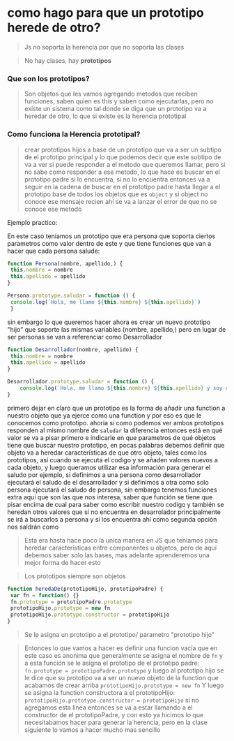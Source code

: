 # como hago para que un prototipo herede de otro?

> Js no soporta la herencia por que no soporta las clases

>   No hay clases, hay **prototipos**

### Que son los prototipos?
> Son objetos que les vamos agregando metodos que reciben funciones, saben quien es this y saben como ejecutarlas, pero no existe un sistema como tal donde se diga que un prototipo va a heredar de otro, lo que si existe es la herencia prototipal

### Como funciona la Herencia prototipal?

> crear prototipos hijos a base de un prototipo que va a ser un subtipo de el prototipo principal y lo que podemos decir que este subtipo de va a ver si puede responder a el metodo que queremos llamar, pero si no sabe como responder a ese metodo, lo que hace es buscar en el prototipo padre si lo encuentra, si no lo encuentra entonces va a seguir en la cadena de buscar en el prototipo padre hasta llegar a el prototipo base de todos los objetos que es ```object``` y si object no conoce ese mensaje recien ahí se va a lanzar el error de que no se conoce ese metodo 

Ejemplo practico:

En este caso teníamos un prototipo que era persona que soporta ciertos parametros como valor dentro de este y que tiene funciones que van a hacer que cada persona salude:
```js 
function Persona(nombre, apellido,) {
 this.nombre = nombre
 this.apellido = apellido
}

Persona.prototype.saludar = function () {
 console.log(`Hola, me llamo ${this.nombre} ${this.apellido}`)
 }
```
sin embargo lo que queremos hacer ahora es crear un nuevo prototipo "hijo" que soporte las mismas variables (nombre, apellido,) pero en lugar de ser personas se van a referenciar como Desarrollador
```js 
function Desarrollador(nombre, apellido) {
 this.nombre = nombre
 this.apellido = apellido
} 

Desarrollador.prototype.saludar = function () {
	console.log(`Hola, me llamo ${this.nombre} ${this.apellido} y soy desarrollador`)
}
```
primero dejar en claro que un prototipo es la forma de añadir una function a nuestro objeto que ya ejerce como una function y por eso es que le conocemos como prototipo. ahoria si como podemos ver ambos prototipos responden al mismo nombre de ```saludar``` la diferencia entonces está en qué valor se va a pisar primero e indicarle en que parametros de qué objetos tiene que buscar nuestro prototipo, en pocas palabras debemos definir que objeto va a heredar características de que otro objeto, tales como los prototipos, así cuando se ejecuta el codigo y se añaden valores nuevos a cada objeto, y luego queramos utilizar esa información para generar el saludo por ejemplo, si definimos a una persona como desarrollador ejecutará el saludo de el desarrollador y si definimos a otra como solo persona ejecutará el saludo de persona, sin embargo tenemos funciones extra aquí que son las que nos interesa, saber que función se tiene que pisar encima de cual para saber como escribir nuestro codigo y también se heredan otros valores que si no encuentra en desarrolador principalmente se irá a buscarlos a persona y si los encuentra ahí como segunda opción nos saldrán como 

>Esta era hasta hace poco la unica manera en JS que teníamos para heredar características entre componentes u objetos, pero de aquí debemos saber solo las bases, mas adelante aprenderemos una mejor forma de hacer esto

>Los prototipos siempre son objetos 
```js 
function heredaDe(prototipoHijo, prototipoPadre) {
 var fn = function() {}
 fn.prototype = prototipoPadre.prototype
 prototipoHijo.prototype = new fn
 prototipoHijo.prototype.constructor = prototipoHijo
}
```
> Se le asigna un prototipo a el prototipo/ parametro "prototipo hijo"

> Entonces lo que vamos a hacer es definir una funcion vacía que en este caso es anonima que generalmente se asigna el nombre de ```fn``` y a esta función se le asigna el prototipo de el prototipo padre:
> ```fn.prototype = prototipoPadre.prototype``` y luego al prototipo hijo se le dice que su prototipo va a ser un nuevo objeto de la function que acabamos de crear arriba ```prototipoHijo.prototype = new fn```
> Y luego se asigna la function constructora a el prototipoHijo: ```prototipoHijo.prototype.constructor = prototipoHijo``` si no agregamos esta linea entonces se va a estar llamando a el constructor de el prototipoPadre, y con esto ya hicimos lo que necesitabamos hacer para generar la herencia, pero en la clase siguiente lo vamos a hacer mucho mas sencillo 
> 